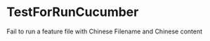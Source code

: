 TestForRunCucumber
==================

Fail to run a feature file with Chinese Filename and Chinese content
